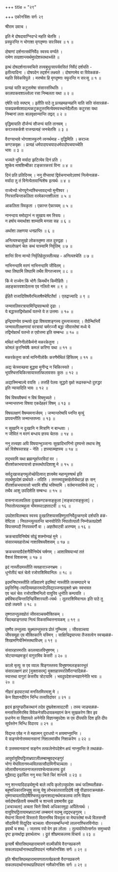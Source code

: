 +++
title = "२९"

+++
एकोनत्रिंशः सर्गः २९  
  
श्रीराम उवाच ।  
  
इति मे दोषदावाग्निदग्धे महति चेतसि ।  
प्रस्फुरन्ति न भोगाशा मृगतृष्णाः सरःस्विव ॥ १ ॥  
  
दोषाणां दर्शनात्सर्वनिर्वेदः स्वस्य वर्ण्यते ।  
रामेण तत्प्रशान्त्यर्थमुपदेशस्तथार्थ्यते ॥  
  
इत्थं दोषदर्शनात्स्वचित्ते तत्त्वबुभूत्सापर्यवसितं निर्वेदं दर्शयति -   
इतीत्यादिना । दोषपदेन तद्दर्शनं लक्ष्यते । दोषाणामेव वा विवेक##-  
महति विवेकविपुले । मरुष्वेव हि मृगदृष्णाः स्फुरन्ति न सरःसु ॥ १ ॥  
  
प्रत्यहं याति कटुतामेषा संसारसंस्थितिः ।  
कालपाकवशाल्लोला रसा निम्बलता यथा ॥ २ ॥  
  
एषेति पाठे स्पष्टम् । इतीति पाठे तु प्रत्यहमहन्यहनि याति सति संसार##-  
पाकप्रकर्षवशादल्पकटुकटुतरमित्येवमवस्थाभेदैर्लोलाः कटुरसा यथा   
निम्बानां लताः बालवृक्षान्यान्ति तद्वत् ॥ २ ॥  
  
वृद्धिमायाति दौर्जन्यं सौजन्यं याति तानवम् ।  
करञ्जकर्कशे राजन्प्रत्यहं जनचेतसि ॥ ३ ॥  
  
वैराग्याभावे भोगाशास्फुरणे त्वनर्थमाह - वृद्धिमिति । करञ्जः   
कण्टकवृक्षः । प्रत्यहं धर्मपादापचयादधर्मपादोपचयाच्चेति   
भावः ॥ ३ ॥  
  
भज्यते भुवि मर्यादा झटित्येव दिनं प्रति ।  
शुष्केव माषशिम्बीका टङ्कारकरवं विना ॥ ४ ॥  
  
दिनं प्रति प्रतिदिनम् । ननु वीप्सायां द्विर्वचनाभावेऽवश्यं नित्येना##-  
मर्यादा तु तं विनेत्येतावान्विशेषः इत्यर्थः ॥ ४ ॥  
  
राज्येभ्यो भोगपूगेभ्यश्चिन्तावद्भ्यो मुनीश्वर ।  
निरस्तचिन्ताकलिता वरमेकान्तशीलता ॥ ५ ॥  
  
आकलिता स्विकृता । एकान्त ऐकाग्र्यम् ॥ ५ ॥  
  
नानन्दाय ममोद्यानं न सुखाय मम स्त्रियः ।  
न हर्षाय ममार्थाशा शाम्यामि मनसा सह ॥ ६ ॥  
  
अर्थाशा लक्षणया धनप्राप्तिः ॥ ६ ॥  
  
अनित्यश्चासुखो लोकस्तृष्णा तात दुरुद्वहा ।  
चापलोपहगं चेतः कथं यास्यामि निर्वृतिम् ॥ ७ ॥  
  
शान्तिं विना मान्यो निर्वृतिहेतुरस्तीत्याह - अनित्यश्चेति ॥ ७ ॥  
  
नाभिनन्दामि मरणं नाभिनन्दामि जीवितम् ।  
यथा तिष्ठामि तिष्ठामि तथैव विगतज्वरम् ॥ ८ ॥  
  
किं मे राज्येन किं भोगैः किमर्थेन किमीहितैः ।  
अहङ्कारवशादेतत्स एव गलितो मम ॥ ९ ॥  
  
ईहितै राजादिविषयैरभिलाषैश्चेष्टितैर्वा । एतद्राज्यादि ॥ ९ ॥  
  
जन्मावलिवरत्रायामिन्द्रियग्रन्थयो दृढाः ।  
ये बद्धास्तद्विमोक्षार्थं यतन्ते ये त उत्तमाः ॥ १० ॥  
  
इन्द्रियाण्येव ग्रन्थयो दृढा विषयाशङ्गस्य दुस्त्यजत्वात् । तैर्ग्रन्थिभिर्ये   
जन्मावलीलक्षणायां वरत्रायां चर्मरज्जौ बद्धा जीवास्तेषां मध्ये ये   
तद्विमोक्षार्थं यतन्ते त एवोत्तमा इति सम्बन्धः ॥ १० ॥  
  
मथितं मानिनीलोकैर्मनो मकरकेतुना ।  
कोमलं कुरनिष्पेषैः कमलं करिणा यथा ॥ ११ ॥  
  
मकरकेतुना कर्त्रा मानिनीलोकैः करणैर्मथितं हिंसितम् ॥ ११ ॥  
  
अद्य चेत्स्वच्छया बुद्ध्या मुनीन्द्र न चिकित्स्यते ।  
भूयश्चित्तचिकित्सायास्तत्किलावसरः कुतः ॥ १२ ॥  
  
अद्यास्मिन्बाल्ये वयसि । तत्तर्हि पेलवः सूद्धरो वृक्षो रूढस्कन्धो दुरुद्धर   
इति न्यायादिति भावः ॥ १२ ॥  
  
विषं विषयवैषम्यं न विषं विषमुच्यते ।  
जन्मान्तरघ्ना विषया एकदेहहरं विषम् ॥ १३ ॥  
  
विषयलक्षणं वैषम्यमनार्जवम् । जन्मान्तरेष्वपि घ्नन्ति मृत्युं   
प्रापयन्तीति जन्मान्तरघ्नाः ॥ १३ ॥  
  
न सुखानि न दुःखानि न मित्राणि न बान्धवाः ।  
न जीवितं न मरणं बन्धाय ज्ञस्य चेतसः ॥ १४ ॥  
  
ननु तत्त्वज्ञा अपि विषयान्भुञ्जानाः सुखादिभागिनो दृश्यन्ते तथाच तेषु   
को विशेषस्तत्राह - नेति । ज्ञस्यात्मज्ञस्य ॥ १४ ॥  
  
तद्भवामि यथा ब्रह्मन्पूर्वापरविदां वर ।  
वीतशोकाभयायासो ज्ञस्तथोपदिशाशु मे ॥ १५ ॥  
  
सर्वदुःखासङ्गमूलोच्छेदित्वात् ज्ञत्वमेव महान्पुरुषार्थ इति   
तदर्थमुपदेशं प्रार्थयते - तदिति । तत्तस्मादुक्तहेतोर्यथाऽहं ज्ञः सन्   
वीतशोकभयायासो भवामि शीघ्रं भविष्यामि । वर्तमानसामिप्ये लट् ।   
तथैव आशु उपदिशेति सम्बन्धः ॥ १५ ॥  
  
वासनाजालवलिता दुःखकण्टकसङ्कुला [सङ्कटसङ्कुला] ।  
निपातोत्पातबहुला भीमरूपाऽज्ञताटवी ॥ १६ ॥  
  
उपदेशाविलम्बाय स्वस्य दुःखातिशयासहिष्णुतानिर्वेदुत्कण्ठ्ये दर्शयति ##-  
वेष्टिता । निपतन्त्युत्पतन्ति चानयोरिति निपातोत्पातौ निम्नोन्नतप्रदेशौ   
विपत्सम्पदौ निरयस्वर्गौ वा । अज्ञतैवाटवी अरण्यम् ॥ १६ ॥  
  
क्रकचाग्रविनिष्पेषं सोढुं शक्नोम्यहं मुने ।  
संसारव्यवहारोत्थं नाशाविषयवैशसम् ॥ १७ ॥  
  
क्रकचस्याग्रैर्दशनैर्विनिष्पेषं घर्षणम् । आशाविषयाभ्यां ततं   
वैशसं विशसनम् ॥ १७ ॥  
  
इदं नास्तीदमस्तीति व्यवहाराञ्जनभ्रमः ।  
धुनोतीदं चलं चेतो रजोराशिमिवानिलः ॥ १८ ॥  
  
इदमनिष्टमस्तीति तन्निवारणे इदमिष्टं नास्तीति तत्सम्पादने च   
प्रवृत्तिनिवृ-त्यादिव्यवहाररूपोऽविद्याञ्जनप्रयुक्तो भ्रमः स्वभावत   
एव चलं चेतः रजोराशिमनिलो वायुरिव धुनोति कम्पयति ।   
हर्षविषादचिन्तादिभ्हिर्विशारयती-त्यर्थः । तूलराशिमिवानलः इति पाठे तु   
दाहो लक्ष्यते ॥ १८ ॥  
  
तृष्णातन्तुलवप्रोतं जीवसञ्चयमौक्तिकम् ।  
चिदच्छाङ्गतया नित्यं विकसच्चित्तनायकम् ॥ १९ ॥  
  
तृष्णैव तन्तुलवः सूक्ष्मतन्तुस्तत्र प्रोतं गुम्भितम् । जीवसञ्चया   
जीवसमूहा एव मौक्तिकानि यस्मिन् । साक्षिचिद्व्याप्त्या तैजसत्वेन स्वच्छ##-  
शिखामणिर्यस्मिंस्तथाविधम् ॥ १९ ॥  
  
संसारहारमरतिः कालव्यालविभूषणम् ।  
त्रोटयाम्यहमक्रूरं वागुरामिव केसरी ॥ २० ॥  
  
कालो मृत्युः स एव व्यालः षिङ्गस्तस्य विभूषणमलङ्कारभूतं   
संसारलक्षणं हारं [मुक्तासरम्] मुक्ताहारमरतिर्वैराग्यादि##-  
स्यात्तथा वागुरां केसरीव त्रोटयामि । भवदुपदेशजन्यज्ञानेनेति भावः ॥   
२० ॥  
  
नीहारं हृदयाटव्यां मनस्तिमिरमाशु मे ।  
केन विज्ञानदीपेन भिन्धि तत्त्वविदांवर ॥ २१ ॥  
  
हृदयं हृत्पुण्डरीकस्थानं तदेव दुष्प्रवेशत्वादटवी । तस्य जाड्या##-  
मनसस्तिमिरमिव विवेकनेत्रपिधायकमज्ञानं केन सुखकरेण शिर इव   
प्रधानेन वा विज्ञायते अनेनेति विज्ञानमुपदेशः स एव दीपयति दिश इति दीपः   
सूर्यस्तेन भिन्धि विदारय ॥ २१ ॥  
  
विद्यन्त एवेह न ते महात्मन् दुराधयो न क्षयमाप्नुवन्ति ।  
ये सङ्गमेनोत्तममानसानां निशातमांसीव निशाकरेण ॥ २२ ॥  
  
ये उत्तममानसानां सङ्गेन तत्फलेनोपदेशेन क्षयं नाप्नुवन्ति ते तथा##-  
  
आयुर्वायुविघट्टिताभ्रपटलीलम्बाम्बुवद्भङ्गुरं   
भोगा मेघवितानमध्यविलसत्सौदामिनीचञ्चलाः ।  
लोलायौवनलालनाजलरयश्चेत्याकलय्य द्रुतं   
मुद्रैवाद्य दृढार्पिता ननु मया चित्ते चिरं शान्तये ॥ २३ ॥  
  
ननु शान्त्यादिदार्ढ्यशून्ये बाले त्वयि कृतोऽप्युपदेशः कथं फलिष्यती##-  
बहुष्वधिकारलिप्सुषु सत्सु येषु लोभकातरतादिदोषै राष्ट्रे पीडापराक्रम##-  
तृष्णाचापलादिदोषैश्चित्तदुःखनाशाद्यनर्थमाकलय्य तानि विहाय   
सर्वदोषरहितायै समर्थायै च शान्तये प्रशमायैव दृढा   
[अचञ्चला] अचला चित्ते विषये अधिकारमुद्रा अर्पितेत्यर्थः ।   
वायुविघट्टितायामभ्रपटल्यां लम्बमानं यदम्बु तद्वद्भङ्गुरम् ।   
मेघानां वितानो विस्तारो वितानमिव विस्तृता वा मेघास्तेषां मध्ये विलसन्ती   
सौदामिनी विद्युदिव चञ्चलाः यौवनसम्बन्धिन्यो लालनाश्चित्तविनोदाः ।   
इवार्थे च शब्दः । जलस्य रयो वेग इव लोलाः । तुल्ययोरेवोत्सर्गतः समुच्चयो   
दृष्ट इत्यर्थाद्वा इवार्थलाभः । द्रुतं शीघ्रमाकलय्य विचार्य ॥ २३ ॥  
  
इत्यार्षे श्रीवासिष्ठमहारामायणे वाल्मीकीये वैराग्यप्रकरणे   
सकलपदार्थानास्थाप्रतिपादनं नामैकोनत्रिंशः सर्गः ॥ २९ ॥  
  
इति श्रीवासिष्ठमहारामायणतात्पर्यप्रकाशे वैराग्यप्रकरणे   
सकलपदार्थानास्थाप्रतिपादनं नामैकोनत्रिंशः सर्गः ॥ २९ ॥  
  